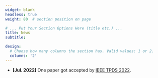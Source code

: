 ```yaml
---
widget: blank
headless: true
weight: 80  # section position on page

# ... Put Your Section Options Here (title etc.) ...
title: News
subtitle:

design:
  # Choose how many columns the section has. Valid values: 1 or 2.
  columns: '2'
---
```


- **[Jul. 2022]** One paper got accepted by [IEEE TPDS 2022](https://www.computer.org/csdl/journal/td).
